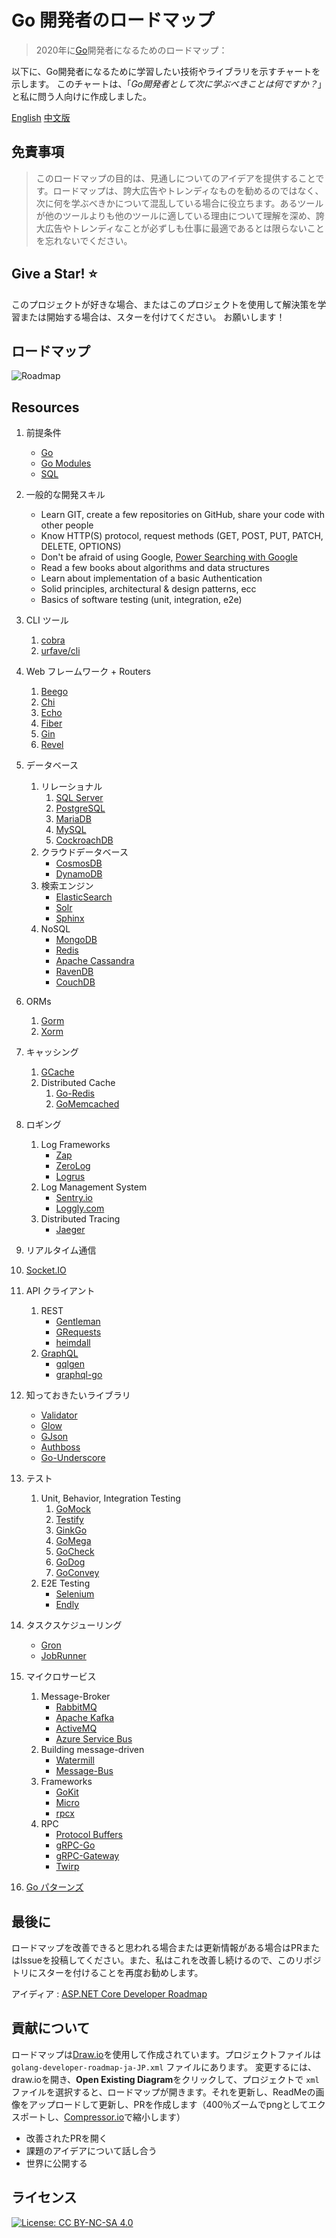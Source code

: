 # Go 開発者のロードマップ

> 2020年に[Go](https://golang.org/)開発者になるためのロードマップ：

以下に、Go開発者になるために学習したい技術やライブラリを示すチャートを示します。 このチャートは、「*Go開発者として次に学ぶべきことは何ですか？*」と私に問う人向けに作成しました。

[English](../../ReadMe.md)
[中文版](./i18n/zh-CN/ReadMe-zh-CN.md)

## 免責事項

> このロードマップの目的は、見通しについてのアイデアを提供することです。ロードマップは、誇大広告やトレンディなものを勧めるのではなく、次に何を学ぶべきかについて混乱している場合に役立ちます。あるツールが他のツールよりも他のツールに適している理由について理解を深め、誇大広告やトレンディなことが必ずしも仕事に最適であるとは限らないことを忘れないでください。

## Give a Star! :star:

このプロジェクトが好きな場合、またはこのプロジェクトを使用して解決策を学習または開始する場合は、スターを付けてください。 お願いします！

## ロードマップ

![Roadmap](./golang-developer-roadmap-ja-JP.png)

## Resources

1. 前提条件 

   - [Go](https://golangbot.com/)
   - [Go Modules](https://blog.golang.org/using-go-modules)
   - [SQL](https://www.w3schools.com/sql/default.asp)

2. 一般的な開発スキル

   - Learn GIT, create a few repositories on GitHub, share your code with other people
   - Know HTTP(S) protocol, request methods (GET, POST, PUT, PATCH, DELETE, OPTIONS)
   - Don't be afraid of using Google, [Power Searching with Google](http://www.powersearchingwithgoogle.com/)
   - Read a few books about algorithms and data structures
   - Learn about implementation of a basic Authentication
   - Solid principles, architectural & design patterns, ecc
   - Basics of software testing (unit, integration, e2e)

3. CLI ツール
   1. [cobra](https://github.com/spf13/cobra)
   2. [urfave/cli](https://github.com/urfave/cli)

4. Web フレームワーク + Routers

   1. [Beego](https://github.com/astaxie/beego)
   2. [Chi](https://github.com/go-chi/chi)
   3. [Echo](https://github.com/labstack/echo)
   4. [Fiber](https://github.com/gofiber/fiber)
   5. [Gin](https://github.com/gin-gonic/gin)
   6. [Revel](https://github.com/revel/revel)

5. データベース

   1. リレーショナル
      1. [SQL Server](https://www.microsoft.com/en-us/sql-server/sql-server-2017)
      2. [PostgreSQL](https://www.postgresql.org/)
      3. [MariaDB](https://mariadb.org/)
      4. [MySQL](https://www.mysql.com/)
      5. [CockroachDB](https://www.cockroachlabs.com/) 
   2. クラウドデータベース
      - [CosmosDB](https://docs.microsoft.com/en-us/azure/cosmos-db)
      - [DynamoDB](https://aws.amazon.com/dynamodb/)
   3. 検索エンジン
      - [ElasticSearch](https://www.elastic.co/)
      - [Solr](http://lucene.apache.org/solr/)
      - [Sphinx](http://sphinxsearch.com/)
   4. NoSQL
      - [MongoDB](https://www.mongodb.com/)
      - [Redis](https://redis.io/)
      - [Apache Cassandra](http://cassandra.apache.org/)
      - [RavenDB](https://github.com/ravendb/ravendb)
      - [CouchDB](http://couchdb.apache.org/)

6. ORMs

   1. [Gorm](https://github.com/jinzhu/gorm)
   2. [Xorm](https://github.com/go-xorm/xorm)

7. キャッシング

   1. [GCache](https://github.com/bluele/gcache)
   2. Distributed Cache
      1. [Go-Redis](https://github.com/go-redis/redis)
      2. [GoMemcached](https://github.com/bradfitz/gomemcache)

8. ロギング

   1. Log Frameworks
      - [Zap](https://github.com/uber-go/zap)
      - [ZeroLog](https://github.com/rs/zerolog)
      - [Logrus](https://github.com/sirupsen/logrus)
   2. Log Management System
      - [Sentry.io](http://sentry.io)
      - [Loggly.com](https://loggly.com)
   3. Distributed Tracing
      - [Jaeger](https://www.jaegertracing.io/)

9.  リアルタイム通信
   4. [Socket.IO](https://socket.io/)

10. API クライアント

    1. REST
       - [Gentleman](https://github.com/h2non/gentleman)
       - [GRequests](https://github.com/kennethreitz/grequests)
       - [heimdall](https://github.com/heimdal/heimdal)
    2. [GraphQL](https://graphql.org/)
       - [gqlgen](https://github.com/99designs/gqlgen)
       - [graphql-go](https://github.com/graph-gophers/graphql-go)

11. 知っておきたいライブラリ

    - [Validator](https://github.com/go-playground/validator)
    - [Glow](https://github.com/pytorch/glow)
    - [GJson](https://github.com/tidwall/gjson)
    - [Authboss](https://github.com/volatiletech/authboss)
    - [Go-Underscore](https://github.com/ahl5esoft/golang-underscore)

12. テスト

    1. Unit, Behavior, Integration Testing
       1. [GoMock](https://github.com/golang/mock)
       2. [Testify](https://github.com/stretchr/testify)
       3. [GinkGo](https://github.com/onsi/ginkgo)
       4. [GoMega](https://github.com/onsi/gomega)
       5. [GoCheck](https://github.com/go-check/check)
       6. [GoDog](https://github.com/DATA-DOG/godog)
       7. [GoConvey](https://github.com/smartystreets/goconvey)
    2. E2E Testing
       - [Selenium](https://github.com/tebeka/selenium)
       - [Endly](https://github.com/viant/endly)

13. タスクスケジューリング

    - [Gron](https://github.com/roylee0704/gron)
    - [JobRunner](https://github.com/bamzi/jobrunner)

14. マイクロサービス

    1. Message-Broker
       - [RabbitMQ](https://www.rabbitmq.com/tutorials/tutorial-one-go.html)
       - [Apache Kafka](https://kafka.apache.org/)
       - [ActiveMQ](https://github.com/apache/activemq)
       - [Azure Service Bus](https://docs.microsoft.com/en-us/azure/service-bus-messaging/service-bus-messaging-overview)
    2. Building message-driven
       - [Watermill](https://github.com/ThreeDotsLabs/watermill)
       - [Message-Bus](https://github.com/vardius/message-bus)
    3. Frameworks
         - [GoKit](https://github.com/go-kit/kit)
         - [Micro](https://github.com/micro/go-micro)
         - [rpcx](https://github.com/smallnest/rpcx)
    4. RPC
         - [Protocol Buffers](https://github.com/protocolbuffers/protobuf)
         - [gRPC-Go](https://github.com/grpc/grpc-go)
         - [gRPC-Gateway](https://github.com/grpc-ecosystem/grpc-gateway)
         - [Twirp](https://github.com/twitchtv/twirp)

15. [Go パターンズ](https://github.com/tmrts/go-patterns)

## 最後に

ロードマップを改善できると思われる場合または更新情報がある場合はPRまたはIssueを投稿してください。また、私はこれを改善し続けるので、このリポジトリにスターを付けることを再度お勧めします。

アイディア : [ASP.NET Core Developer Roadmap](https://github.com/MoienTajik/AspNetCore-Developer-Roadmap)

## 貢献について

ロードマップは[Draw.io](https://www.draw.io/)を使用して作成されています。プロジェクトファイルは  `golang-developer-roadmap-ja-JP.xml` ファイルにあります。 変更するには、draw.ioを開き、**Open Existing Diagram**をクリックして、プロジェクトで `xml` ファイルを選択すると、ロードマップが開きます。それを更新し、ReadMeの画像をアップロードして更新し、PRを作成します（400％ズームでpngとしてエクスポートし、[Compressor.io](https://compressor.io/compress)で縮小します）

- 改善されたPRを開く
- 課題のアイデアについて話し合う
- 世界に公開する

## ライセンス

[![License: CC BY-NC-SA 4.0](https://img.shields.io/badge/License-CC%20BY--NC--SA%204.0-lightgrey.svg)](https://creativecommons.org/licenses/by-nc-sa/4.0/)
